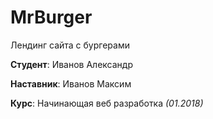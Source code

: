 # MrBurger
Лендинг сайта с бургерами

**Студент**: Иванов Александр

**Наставник**: Иванов Максим

**Курс**: Начинающая веб разработка *(01.2018)*
